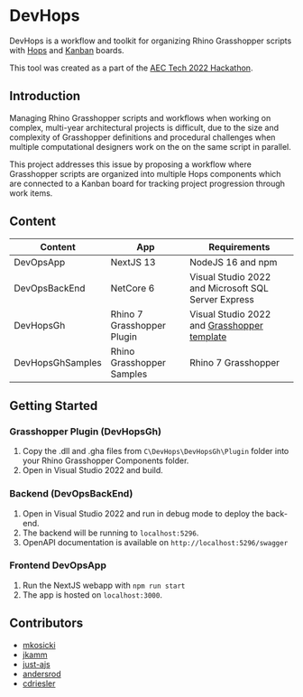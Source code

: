 # DevHops
DevHops is a workflow and toolkit for organizing Rhino Grasshopper scripts with [Hops](https://developer.rhino3d.com/guides/compute/hops-component/) and [Kanban](https://en.wikipedia.org/wiki/Kanban_board) boards.

This tool was created as a part of the [AEC Tech 2022 Hackathon](https://www.aectech.us/).

## Introduction
Managing Rhino Grasshopper scripts and workflows when working on complex, multi-year architectural projects is difficult, due to the size and complexity of Grasshopper definitions and procedural challenges when multiple computational designers work on the on the same script in parallel. 

This project addresses this issue by proposing a workflow where  Grasshopper scripts are organized into multiple Hops components which are connected to a Kanban board for tracking project progression through work items.

## Content
| Content | App | Requirements |
| ----------- | ----------- | ----------- |
| DevOpsApp | NextJS 13 | NodeJS 16 and npm |
| DevOpsBackEnd | NetCore 6 | Visual Studio 2022 and Microsoft SQL Server Express  |
| DevHopsGh | Rhino 7 Grasshopper Plugin | Visual Studio 2022 and [Grasshopper template](https://marketplace.visualstudio.com/items?itemName=McNeel.Rhino7Templates)
| DevHopsGhSamples | Rhino Grasshopper Samples | Rhino 7 Grasshopper

## Getting Started
### Grasshopper Plugin (DevHopsGh)
1. Copy the .dll and .gha files from `C\DevHops\DevHopsGh\Plugin` folder into your Rhino Grasshopper Components folder.
2. Open in Visual Studio 2022 and build. 

### Backend (DevOpsBackEnd)
1. Open in Visual Studio 2022 and run in debug mode to deploy the back-end.
2. The backend will be running to `localhost:5296`.
3. OpenAPI documentation is available on `http://localhost:5296/swagger`

### Frontend DevOpsApp
1. Run the NextJS webapp with `npm run start`
2. The app is hosted on `localhost:3000`.

## Contributors
- [mkosicki](https://github.com/mkosicki)
- [jkamm](https://github.com/jkamm)
- [just-ajs](https://github.com/just-ajs)
- [andersrod](https://github.com/andersrod)
- [cdriesler](https://github.com/cdriesler)

